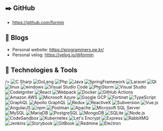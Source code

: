 
## ✒️ GitHub

- https://github.com/formin

## 📝 Blogs

- Personal website: https://programmers.pe.kr/
- Personal velog: https://velog.io/@formin

## 🔧 Technologies & Tools
 
<p>/>
  <img alt="C Sharp" src="https://img.shields.io/badge/-C Sharp-239120?style=flat-square&logo=C Sharp&logoColor=white" />
  <img alt="GoLang" src="https://img.shields.io/badge/-GoLang-000000?style=flat-square&logo=GoLand&logoColor=white" />
  <img alt="Php" src="https://img.shields.io/badge/-Php-777BB4?style=flat-square&logo=Php&logoColor=white" />
  <img alt="Java" src="https://img.shields.io/badge/-Java-007396?style=flat-square&logo=Java&logoColor=white" />
  <img alt="SpringFramework" src="https://img.shields.io/badge/SpringFramework-6DB33F?style=flat-square&logo=Spring&logoColor=white" />
  <img alt="Laravel" src="https://img.shields.io/badge/-Laravel-FF2D20?style=flat-square&logo=Laravel&logoColor=white" />
  <img alt="Qt" src="https://img.shields.io/badge/-Qt-41CD52?style=flat-square&logo=Qt&logoColor=white" />
  <img alt="linux" src="https://img.shields.io/badge/-linux-FCC624?style=flat-square&logo=linux&logoColor=white" />
  <img alt="windows" src="https://img.shields.io/badge/-windows-0078D6?style=flat-square&logo=windows&logoColor=white" />
  <img alt="Visual Studio Code" src="https://img.shields.io/badge/-Visual Studio Code-007ACC?style=flat-square&logo=Visual Studio Code&logoColor=white" />
  <img alt="PhpStorm" src="https://img.shields.io/badge/-PhpStorm-000000?style=flat-square&logo=PhpStorm&logoColor=white" />
  <img alt="Visual Studio" src="https://img.shields.io/badge/-Visual Studio-5C2D91?style=flat-square&logo=Visual Studio&logoColor=white" />
  <img alt="CodeIgniter" src="https://img.shields.io/badge/-CodeIgniter-EF4223?style=flat-square&logo=CodeIgniter&logoColor=white" />
  <img alt="React" src="https://img.shields.io/badge/-React-61DAFB?style=flat-square&logo=react&logoColor=white" />
  <img alt="Webpack" src="https://img.shields.io/badge/-Webpack-8DD6F9?style=flat-square&logo=webpack&logoColor=white" /> 
  <img alt="Docker" src="https://img.shields.io/badge/-Docker-2496ED?style=flat-square&logo=docker&logoColor=white" />
  <img alt="GitHub Actions" src="https://img.shields.io/badge/-GitHub Actions-2088FF?style=flat-square&logo=GitHub Actions&logoColor=white" />
  <img alt="Amazon AWS" src="https://img.shields.io/badge/-Amazon AWS-232F3E?style=flat-square&logo=Amazon AWS&logoColor=white" />
  <img alt="Microsoft Azure" src="https://img.shields.io/badge/-Microsoft Azure-0078D4?style=flat-square&logo=Microsoft Azure&logoColor=white" />
  <img alt="Google GCP" src="https://img.shields.io/badge/-Google GCP-4285F4?style=flat-square&logo=google-cloud&logoColor=white" />
  <img alt="Fortinet" src="https://img.shields.io/badge/-Fortinet-EE3124?style=flat-square&logoFortinet&logoColor=white" />
  <img alt="TypeScript" src="https://img.shields.io/badge/-TypeScript-3178C6?style=flat-square&logo=typescript&logoColor=white" /> 
  <img alt="GraphQL" src="https://img.shields.io/badge/-GraphQL-E10098?style=flat-square&logo=GraphQL&logoColor=white" />
  <img alt="Apollo GraphQL" src="https://img.shields.io/badge/-Apollo GraphQL-311C87?style=flat-square&logo=Apollo GraphQL&logoColor=white" />
  <img alt="Redux" src="https://img.shields.io/badge/-Redux-764ABC?style=flat-square&logo=Redux&logoColor=white" />
  <img alt="ReactiveX" src="https://img.shields.io/badge/-ReactiveX-B7178C?style=flat-square&logo=ReactiveX&logoColor=white" 
  <img alt="Git" src="https://img.shields.io/badge/-Git-F05032?style=flat-square&logo=Git&logoColor=white" />
  <img alt="Subversion" src="https://img.shields.io/badge/-Subversion-809CC9?style=flat-square&logo=Subversion&logoColor=white" />
  <img alt="Vue.js" src="https://img.shields.io/badge/-Vue.js-4FC08D?style=flat-square&logo=Vue.js&logoColor=white" />
  <img alt="AngularJS" src="https://img.shields.io/badge/-AngularJS-E23237?style=flat-square&logo=AngularJS&logoColor=white" />
  <img alt="npm" src="https://img.shields.io/badge/-NPM-CB3837?style=flat-square&logo=npm&logoColor=white" />
  <img alt="Postman" src="https://img.shields.io/badge/-Postman-FF6C37?style=flat-square&logo=Postman&logoColor=white" />
  <img alt="Apache" src="https://img.shields.io/badge/-Apache-D22128?style=flat-square&logo=Apache&logoColor=white" />
  <img alt="Microsoft SQL Server" src="https://img.shields.io/badge/-Microsoft SQL Server-CC2927?style=flat-square&logo=Microsoft SQL Server&logoColor=white" />
  <img alt="MySQL" src="https://img.shields.io/badge/-MySQL-4479A1?style=flat-square&logo=MySQL&logoColor=white" />
  <img alt="MariaDB" src="https://img.shields.io/badge/-MariaDB-4169E1?style=flat-square&logo=MariaDB&logoColor=white" />
  <img alt="PostgreSQL" src="https://img.shields.io/badge/-PostgreSQL-003545?style=flat-square&logo=PostgreSQL&logoColor=white" />
  <img alt="MongoDB" src="https://img.shields.io/badge/-MongoDB-47A248?style=flat-square&logo=MongoDB&logoColor=white" />
  <img alt="SQLite" src="https://img.shields.io/badge/-SQLite-003B57?style=flat-square&logo=SQLite&logoColor=white" />
  <img alt="Node.js" src="https://img.shields.io/badge/-Node.js-339933?style=flat-square&logo=Node.js&logoColor=white" />
  <img alt="CodeSandbox" src="https://img.shields.io/badge/-CodeSandbox-000000?style=flat-square&logo=CodeSandbox&logoColor=white" />
  <img alt="Kubernetes" src="https://img.shields.io/badge/-Kubernetes-326CE5?style=flat-square&logo=Kubernetes&logoColor=white" />
  <img alt="Let's Encrypt" src="https://img.shields.io/badge/-Let's Encrypt-003A70?style=flat-square&logo=Let's Encrypt&logoColor=white" />
  <img alt="Express" src="https://img.shields.io/badge/-Express-000000?style=flat-square&logo=Express&logoColor=white" />
  <img alt="RabbitMQ" src="https://img.shields.io/badge/-RabbitMQ-FF6600?style=flat-square&logo=RabbitMQ&logoColor=white" />
  <img alt="Jenkins" src="https://img.shields.io/badge/-Jenkins-D24939?style=flat-square&logo=Jenkins&logoColor=white" />
  <img alt="Storybook" src="https://img.shields.io/badge/-Storybook-FF4785?style=flat-square&logo=Storybook&logoColor=white" />
  <img alt="GitBook" src="https://img.shields.io/badge/-GitBook-3884FF?style=flat-square&logo=GitBook&logoColor=white" />
  <img alt="Redmine" src="https://img.shields.io/badge/-Redmine-B32024?style=flat-square&logo=Redmine&logoColor=white" />
  <img alt="Electron" src="https://img.shields.io/badge/-Electron-47848F?style=flat-square&logo=Electron&logoColor=white" />
</p>
